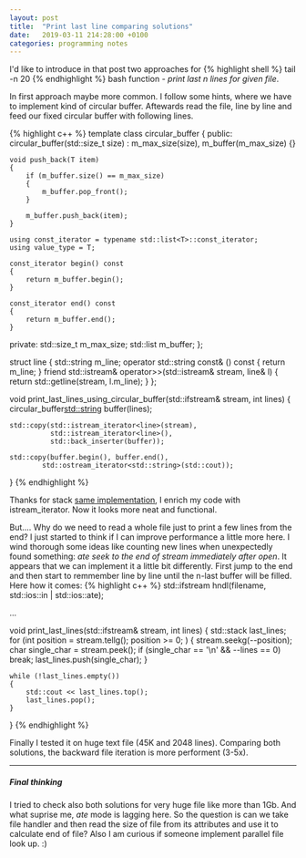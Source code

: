 ```yaml
---
layout: post
title:  "Print last line comparing solutions"
date:   2019-03-11 214:28:00 +0100
categories: programming notes
---
```


I'd like to introduce in that post two approaches for
{% highlight shell %}
tail -n 20
{% endhighlight %}
bash function - *print last n lines for given file*.

In first approach maybe more common. I follow some hints, where we have to implement kind of circular buffer. Aftewards read the file, line by line and feed our fixed circular buffer with following lines.

{% highlight c++ %}
template <typename T>
class circular_buffer
{
public:
    circular_buffer(std::size_t size) :
        m_max_size(size),
        m_buffer(m_max_size)
    {}

    void push_back(T item)
    {
        if (m_buffer.size() == m_max_size)
        {
            m_buffer.pop_front();
        }

        m_buffer.push_back(item);
    }

    using const_iterator = typename std::list<T>::const_iterator;
    using value_type = T;

    const_iterator begin() const
    {
        return m_buffer.begin();
    }

    const_iterator end() const
    {
        return m_buffer.end();
    }

private:
    std::size_t m_max_size;
    std::list<T> m_buffer;
};

struct line 
{
    std::string m_line;
    operator std::string const& () const { return m_line; }
    friend std::istream& operator>>(std::istream& stream, line& l)
    {
        return std::getline(stream, l.m_line);
    }
};

void print_last_lines_using_circular_buffer(std::ifstream& stream, int lines)
{
    circular_buffer<std::string> buffer(lines);

    std::copy(std::istream_iterator<line>(stream),
              std::istream_iterator<line>(),
              std::back_inserter(buffer));

    std::copy(buffer.begin(), buffer.end(),
            std::ostream_iterator<std::string>(std::cout));
}
{% endhighlight %}

Thanks for stack [same implementation](https://stackoverflow.com/questions/5794945/print-out-the-last-10-lines-of-a-file), I enrich my code with istream_iterator. Now it looks more neat and functional.

But.... Why do we need to read a whole file just to print a few lines from the end? I just started to think if I can improve performance a little more here. I wind thorough some ideas like counting new lines when unexpectedly found something: *ate seek to the end of stream immediately after open*.
It appears that we can implement it a little bit differently. First jump to the end and then start to remmember line by line until the n-last buffer will be filled. Here how it comes:
{% highlight c++ %}
std::ifstream hndl(filename, std::ios::in | std::ios::ate);

...

void print_last_lines(std::ifstream& stream, int lines)
{
    std::stack<char> last_lines; 
    for (int position = stream.tellg(); position >= 0; )
    {
        stream.seekg(--position);
        char single_char = stream.peek();
        if (single_char == '\n' && --lines == 0) break;
        last_lines.push(single_char);
    }

    while (!last_lines.empty())
    {
        std::cout << last_lines.top();
        last_lines.pop();
    }
}
{% endhighlight %}

Finally I tested it on huge text file (45K and 2048 lines). Comparing both solutions, the backward file iteration is more performent (3-5x).

---
##### Final thinking
I tried to check also both solutions for very huge file like more than 1Gb. And what suprise me, *ate* mode is lagging here. So the question is can we take file handler and then read the size of file from its attributes and use it to calculate end of file?
Also I am curious if someone implement parallel file look up. :)